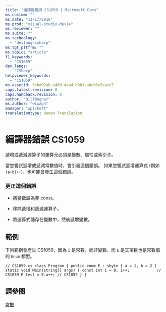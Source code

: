 ```yaml
---
title: "編譯器錯誤 CS1059 | Microsoft Docs"
ms.custom: ""
ms.date: "11/17/2016"
ms.prod: "visual-studio-dev14"
ms.reviewer: ""
ms.suite: ""
ms.technology: 
  - "devlang-csharp"
ms.tgt_pltfrm: ""
ms.topic: "article"
f1_keywords: 
  - "CS1059"
dev_langs: 
  - "CSharp"
helpviewer_keywords: 
  - "CS1059"
ms.assetid: 3ebd02ab-e40d-4aad-b901-a0cb6e2eace7
caps.latest.revision: 8
caps.handback.revision: 8
author: "BillWagner"
ms.author: "wiwagn"
manager: "wpickett"
translationtype: Human Translation
---
```

# 編譯器錯誤 CS1059
遞增或遞減運算子的運算元必須是變數、屬性或索引子。  
  
 當您嘗試遞增或遞減常數值時，會引發這個錯誤。 如果您嘗試遞增運算式 \(例如 `(a+b)++`\)，也可能會發生這個錯誤。  
  
### 更正這個錯誤  
  
-   將變數設為非 const。  
  
-   移除遞增和遞減運算子。  
  
-   將運算式儲存在變數中，然後遞增變數。  
  
## 範例  
 下列範例會產生 CS1059，因為 `i` 是常數，而非變數，而 `E` 是其項目也是常數值的 `Enum` 類型。  
  
```  
// CS1059.cs class Program { public enum E : sbyte { a = 1, b = 2 } static void Main(string[] args) { const int i = 0; i++;            // CS1059 E test = E.a++; // CS1059 } }  
```  
  
## 請參閱  
 [常數](../../csharp/programming-guide/classes-and-structs/constants.md)